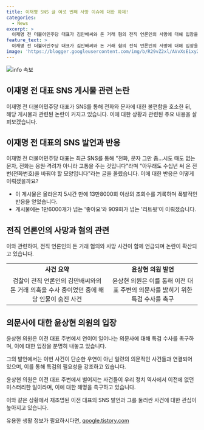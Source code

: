 ```yaml
---
title: 이재명 SNS 글 여섯 번째 사망 이슈에 대한 화제!
categories:
  - News
excerpt: >
  이재명 전 더불어민주당 대표가 김만배씨와 돈 거래 혐의 전직 언론인의 사망에 대해 입장을 내놓지 않고, SNS를 통해 자신의 휴대전화로 수없이 걸려오는 전화 및 문자에 대한 고통을 호소했다. 해당 게시물은 폭발적인 반응을 일으키며 논란을 불러일으키고 있다. 이에 대해 국민의힘 당대표 출사표를 던진 윤상현 의원은 이 전 대표를 겨냥해 여섯 번째 죽음이라며 특검에 나서야 한다고 비판했다. A씨의 사망과 이와 관련된 의문 사건들에 대한 진상 조사를 촉구하며 논란이 계속되고 있다.
feature_text: >
  이재명 전 더불어민주당 대표가 김만배씨와 돈 거래 혐의 전직 언론인의 사망에 대해 입장을 내놓지 않고, SNS를 통해 자신의 휴대전화로 수없이 걸려오는 전화 및 문자에 대한 고통을 호소했다. 해당 게시물은 폭발적인 반응을 일으키며 논란을 불러일으키고 있다. 이에 대해 국민의힘 당대표 출사표를 던진 윤상현 의원은 이 전 대표를 겨냥해 여섯 번째 죽음이라며 특검에 나서야 한다고 비판했다. A씨의 사망과 이와 관련된 의문 사건들에 대한 진상 조사를 촉구하며 논란이 계속되고 있다.
image: 'https://blogger.googleusercontent.com/img/b/R29vZ2xl/AVvXsEixyZcFfHzMRdzZMjFBmAUKJYCLCGyLL1o632UiGVXcaFdKo_bkvkuCioo0uUKlGfBVcT3P84aROyZIXSBEx3Aw5nCQ3pTgDom1WDC4m8eifvWiAmWEEVb4x6G_l8C0QH225ldMjyaFvpxGEBGNO37VmDTDMHGhJPq73UglMfDca1-0aw/s1600/blogspot.png'
---
```


<p><img src="https://blogger.googleusercontent.com/img/b/R29vZ2xl/AVvXsEixyZcFfHzMRdzZMjFBmAUKJYCLCGyLL1o632UiGVXcaFdKo_bkvkuCioo0uUKlGfBVcT3P84aROyZIXSBEx3Aw5nCQ3pTgDom1WDC4m8eifvWiAmWEEVb4x6G_l8C0QH225ldMjyaFvpxGEBGNO37VmDTDMHGhJPq73UglMfDca1-0aw/s1600/blogspot.png" alt="info 속보" /></p>

<h2 data-ke-size="size26">이재명 전 대표 SNS 게시물 관련 논란</h2>

<p data-ke-size="size16">이재명 전 더불어민주당 대표가 SNS를 통해 전화와 문자에 대한 불편함을 호소한 뒤, 해당 게시물과 관련된 논란이 커지고 있습니다. 이에 대한 상황과 관련된 주요 내용을 살펴보겠습니다.</p>

<h2 data-ke-size="size26">이재명 전 대표의 SNS 발언과 반응</h2>

<p data-ke-size="size16">이재명 전 더불어민주당 대표는 최근 SNS를 통해 "전화, 문자 그만 좀…시도 때도 없는 문자, 전화는 응원·격려가 아니라 고통을 주는 것입니다"라며 "아무래도 수십년 써 온 전번(전화번호)을 바꿔야 할 모양입니다"라는 글을 올렸습니다. 이에 대한 반응은 어떻게 이뤄졌을까요?</p>

<ul>
  <li>이 게시물은 올라온지 5시간 만에 13만8000회 이상의 조회수를 기록하며 폭발적인 반응을 얻었습니다.</li>
  <li>게시물에는 1만6000개가 넘는 '좋아요'와 909회가 넘는 '리트윗'이 이뤄졌습니다.</li>
</ul>

<h2 data-ke-size="size26">전직 언론인의 사망과 혐의 관련</h2>

<p data-ke-size="size16">이와 관련하여, 전직 언론인의 돈 거래 혐의와 사망 사건이 함께 언급되며 논란이 확산되고 있습니다.</p>

<table>
  <tr>
    <td style="text-align: center; height: 17px;"><b>사건 요약</b></td>
    <td style="text-align: center; height: 17px;"><b>윤상현 의원 발언</b></td>
  </tr>
  <tr>
    <td style="text-align: center; height: 17px;">검찰이 전직 언론인의 김만배씨와의 돈 거래 의혹을 수사 중이었던 중에 해당 인물이 숨진 사건</td>
    <td style="text-align: center; height: 17px;">윤상현 의원은 이를 통해 이전 대표 주변의 의문사를 밝히기 위한 특검 수사를 촉구</td>
  </tr>
</table>

<h2 data-ke-size="size26">의문사에 대한 윤상현 의원의 입장</h2>

<p data-ke-size="size16">윤상현 의원은 이전 대표 주변에서 연이어 일어나는 의문사에 대해 특검 수사를 촉구하며, 이에 대한 입장을 분명히 내놓고 있습니다.</p>

<p data-ke-size="size16">그의 발언에서는 이번 사건이 단순한 우연이 아닌 일련의 의문적인 사건들과 연결되어 있으며, 이를 통해 특검의 필요성을 강조하고 있습니다.</p>

<p data-ke-size="size16">윤상현 의원은 이전 대표 주변에서 벌어지는 사건들이 우리 정치 역사에서 이전에 없던 미스터리한 일이라며, 이에 대한 해명을 촉구하고 있습니다.</p>

<p data-ke-size="size16">이와 같은 상황에서 재조명된 이전 대표의 SNS 발언과 그를 둘러싼 사건에 대한 관심이 높아지고 있습니다.</p>
유용한 생활 정보가 필요하시다면, <a href="https://qoogle.tistory.com" rel="dofollow">qoogle.tistory.com</a>



